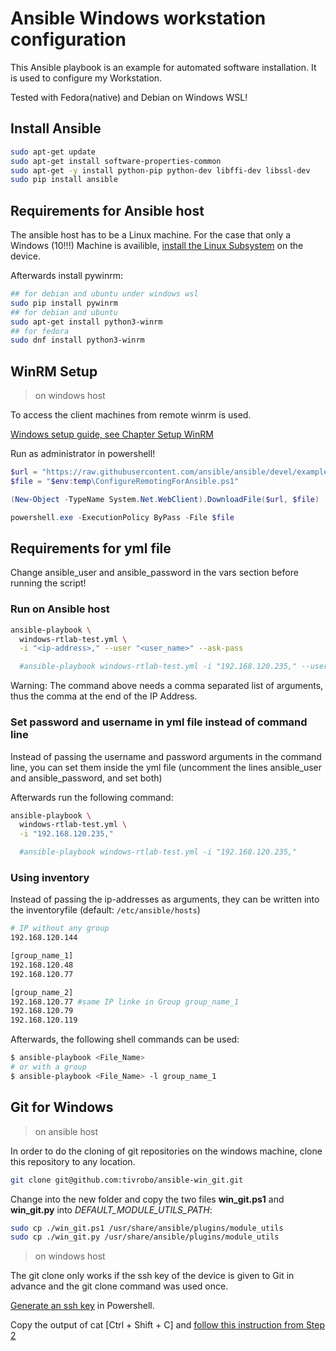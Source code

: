 # Ansible Windows workstation configuration

This Ansible playbook is an example for automated software installation. It is used to configure my Workstation.

Tested with Fedora(native) and Debian on Windows WSL!
## Install Ansible
``` bash
sudo apt-get update
sudo apt-get install software-properties-common
sudo apt-get -y install python-pip python-dev libffi-dev libssl-dev
sudo pip install ansible
```

## Requirements for Ansible host
The ansible host has to be a Linux machine. For the case that only a Windows (10!!!) Machine is availible, [install the Linux Subsystem](https://docs.microsoft.com/en-us/windows/wsl/install-win10) on the device.

Afterwards install pywinrm:

``` bash
## for debian and ubuntu under windows wsl
sudo pip install pywinrm
## for debian and ubuntu
sudo apt-get install python3-winrm
## for fedora
sudo dnf install python3-winrm
```
## WinRM Setup
> on windows host

To access the client machines from remote winrm is used.

[Windows setup guide, see Chapter Setup WinRM](https://docs.ansible.com/ansible/latest/user_guide/windows_setup.html)

Run as administrator in powershell!

``` powershell
$url = "https://raw.githubusercontent.com/ansible/ansible/devel/examples/scripts/ConfigureRemotingForAnsible.ps1"
$file = "$env:temp\ConfigureRemotingForAnsible.ps1"

(New-Object -TypeName System.Net.WebClient).DownloadFile($url, $file)

powershell.exe -ExecutionPolicy ByPass -File $file
```
## Requirements for yml file
Change ansible_user and ansible_password in the vars section before running the script!

### Run on Ansible host

``` bash
ansible-playbook \
  windows-rtlab-test.yml \
  -i "<ip-address>," --user "<user_name>" --ask-pass

  #ansible-playbook windows-rtlab-test.yml -i "192.168.120.235," --user "John Doe" --ask-pass
```


Warning: The command above needs a comma separated list of arguments, thus the comma at the end of the IP Address.

### Set password and username in yml file instead of command line

Instead of passing the username and password arguments in the command line, you can set them inside the yml file (uncomment the lines ansible_user and ansible_password, and set both)

Afterwards run the following command:

``` bash
ansible-playbook \
  windows-rtlab-test.yml \
  -i "192.168.120.235,"

  #ansible-playbook windows-rtlab-test.yml -i "192.168.120.235,"
```

### Using inventory

Instead of passing the ip-addresses as arguments, they can be written into the inventoryfile (default: `/etc/ansible/hosts`)
```bash
# IP without any group
192.168.120.144

[group_name_1]
192.168.120.48
192.168.120.77

[group_name_2]
192.168.120.77 #same IP linke in Group group_name_1
192.168.120.79
192.168.120.119
```
Afterwards, the following shell commands can be used:
```bash
$ ansible-playbook <File_Name>
# or with a group
$ ansible-playbook <File_Name> -l group_name_1
```
## Git for Windows
> on ansible host

In order to do the cloning of git repositories on the windows machine, clone this repository to any location.
```bash
git clone git@github.com:tivrobo/ansible-win_git.git
``` 
Change into the new folder and copy the two files **win_git.ps1** and **win_git.py** into *DEFAULT_MODULE_UTILS_PATH*: 
```bash
sudo cp ./win_git.ps1 /usr/share/ansible/plugins/module_utils
sudo cp ./win_git.py /usr/share/ansible/plugins/module_utils
```

> on windows host

The git clone only works if the ssh key of the device is given to Git in advance and the git clone command was used once.

[Generate an ssh key](https://git-scm.com/book/it/v2/Git-on-the-Server-Generating-Your-SSH-Public-Key) in Powershell.


Copy the output of cat [Ctrl + Shift + C] and [follow this instruction from Step 2](https://help.github.com/en/articles/adding-a-new-ssh-key-to-your-github-account)